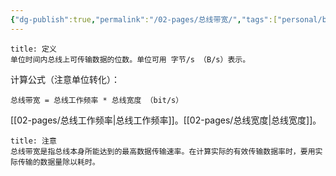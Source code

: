 ```yaml
---
{"dg-publish":true,"permalink":"/02-pages/总线带宽/","tags":["personal/blog","计算机组成原理/总线"]}
---
```


```ad-info
title: 定义
单位时间内总线上可传输数据的位数。单位可用 字节/s （B/s）表示。
```

计算公式（注意单位转化）：
```
总线带宽 = 总线工作频率 * 总线宽度 （bit/s）
```

[[02-pages/总线工作频率\|总线工作频率]]。[[02-pages/总线宽度\|总线宽度]]。

```ad-caution
title: 注意
总线带宽是指总线本身所能达到的最高数据传输速率。在计算实际的有效传输数据率时，要用实际传输的数据量除以耗时。
```
